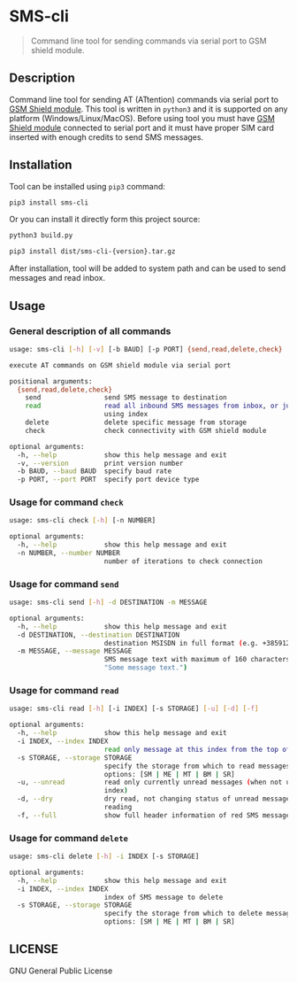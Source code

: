 # SMS-cli
> Command line tool for sending commands via serial port to GSM shield module.

## Description
Command line tool for sending AT (ATtention) commands via serial port to 
[GSM Shield module](https://www.arduino.cc/en/Guide/ArduinoGSMShield). This tool is written in `python3` and it is 
supported on any platform (Windows/Linux/MacOS). Before using tool you must have 
[GSM Shield module](https://www.arduino.cc/en/Guide/ArduinoGSMShield) connected to serial port and it must have 
proper SIM card inserted with enough credits to send SMS messages.

## Installation
Tool can be installed using `pip3` command:

```sh
pip3 install sms-cli
```

Or you can install it directly form this project source:

```sh
python3 build.py

pip3 install dist/sms-cli-{version}.tar.gz
```

After installation, tool will be added to system path and can be used to send messages and read inbox.

## Usage
### General description of all commands
```sh
usage: sms-cli [-h] [-v] [-b BAUD] [-p PORT] {send,read,delete,check} ...

execute AT commands on GSM shield module via serial port

positional arguments:
  {send,read,delete,check}
    send                send SMS message to destination
    read                read all inbound SMS messages from inbox, or just one
                        using index
    delete              delete specific message from storage
    check               check connectivity with GSM shield module

optional arguments:
  -h, --help            show this help message and exit
  -v, --version         print version number
  -b BAUD, --baud BAUD  specify baud rate
  -p PORT, --port PORT  specify port device type
```

### Usage for command `check`
```sh
usage: sms-cli check [-h] [-n NUMBER]

optional arguments:
  -h, --help            show this help message and exit
  -n NUMBER, --number NUMBER
                        number of iterations to check connection
```

### Usage for command `send`
```sh
usage: sms-cli send [-h] -d DESTINATION -m MESSAGE

optional arguments:
  -h, --help            show this help message and exit
  -d DESTINATION, --destination DESTINATION
                        destination MSISDN in full format (e.g. +38591234567)
  -m MESSAGE, --message MESSAGE
                        SMS message text with maximum of 160 characters (e.g.
                        "Some message text.")
```

### Usage for command `read`
```sh
usage: sms-cli read [-h] [-i INDEX] [-s STORAGE] [-u] [-d] [-f]

optional arguments:
  -h, --help            show this help message and exit
  -i INDEX, --index INDEX
                        read only message at this index from the top of inbox
  -s STORAGE, --storage STORAGE
                        specify the storage from which to read messages,
                        options: [SM | ME | MT | BM | SR]
  -u, --unread          read only currently unread messages (when not using
                        index)
  -d, --dry             dry read, not changing status of unread messages while
                        reading
  -f, --full            show full header information of red SMS messages
```

### Usage for command `delete`
```sh
usage: sms-cli delete [-h] -i INDEX [-s STORAGE]

optional arguments:
  -h, --help            show this help message and exit
  -i INDEX, --index INDEX
                        index of SMS message to delete
  -s STORAGE, --storage STORAGE
                        specify the storage from which to delete message,
                        options: [SM | ME | MT | BM | SR]
```

LICENSE
---
GNU General Public License